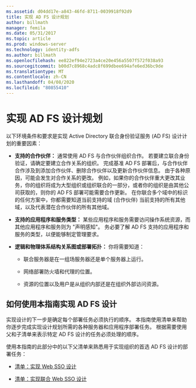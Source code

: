 ```yaml
---
ms.assetid: d04dd17e-a843-46fd-8711-0039918f92d9
title: 实现 AD FS 设计规划
author: billmath
manager: femila
ms.date: 05/31/2017
ms.topic: article
ms.prod: windows-server
ms.technology: identity-adfs
ms.author: billmath
ms.openlocfilehash: ee822ef94e2723a4ce20e456a5507f572f038a93
ms.sourcegitcommit: b00d7c8968c4adc8f699dbee694afe6ed36bc9de
ms.translationtype: MT
ms.contentlocale: zh-CN
ms.lasthandoff: 04/08/2020
ms.locfileid: "80855410"
---
```

# <a name="implementing-your-ad-fs-design-plan"></a>实现 AD FS 设计规划

以下环境条件和要求是实现 Active Directory 联合身份验证服务 \(AD FS\) 设计计划的重要因素：  
  
-   **支持的合作伙伴：** 通常使用 AD FS 与合作伙伴组织合作。 若要建立联合身份验证，请确定要建立合作关系的组织。 完成基准 AD FS 部署后，与合作伙伴合作涉及到添加合作伙伴、删除合作伙伴以及更新合作伙伴信息。 由于各种原因，可能会发生对合作关系的更改。 例如，如果你的合作伙伴重大更改其业务，你的组织将成为大型组织或组织联合的一部分，或者你的组织是由其他公司获取的，则你的 AD FS 部署可能需要合作更新。 在你联合多个域中的标识的任何方案中，你都需要知道当前支持的域 \(合作伙伴\) 当前支持的所有其他域，以及代表潜在合作伙伴的所有其他域。  
  
-   **支持的应用程序和服务类型：** 某些应用程序和服务需要访问操作系统资源，而其他应用程序和服务则为 "声明感知"。 务必要了解 AD FS 支持的应用程序和服务的类型，以便能够制定管理要求。  
  
-   **逻辑和物理体系结构关系图或部署拓扑：** 你将需要知道：  
  
    -   联合服务器是在一组场服务器还是单个服务器上运行。  
  
    -   网络部署防火墙和代理的位置。  
  
    -   资源的位置以及用户是从组织内部还是在组织外部访问资源。  
  
## <a name="how-to-implement-your-ad-fs-design-using-this-guide"></a>如何使用本指南实现 AD FS 设计  
实现设计的下一步是确定每个部署任务必须执行的顺序。 本指南使用清单来帮助你逐步完成实现设计规划所需的各种服务器和应用程序部署任务。 根据需要使用父和子清单来表示特定 AD FS 设计的任务必须处理的顺序。  
  
使用本指南的此部分中的以下父清单来熟悉用于实现组织的首选 AD FS 设计的部署任务：  
  
-   [清单：实现 Web SSO 设计](Checklist--Implementing-a-Web-SSO-Design.md)  
  
-   [清单：实现联合 Web SSO 设计](Checklist--Implementing-a-Federated-Web-SSO-Design.md)  

